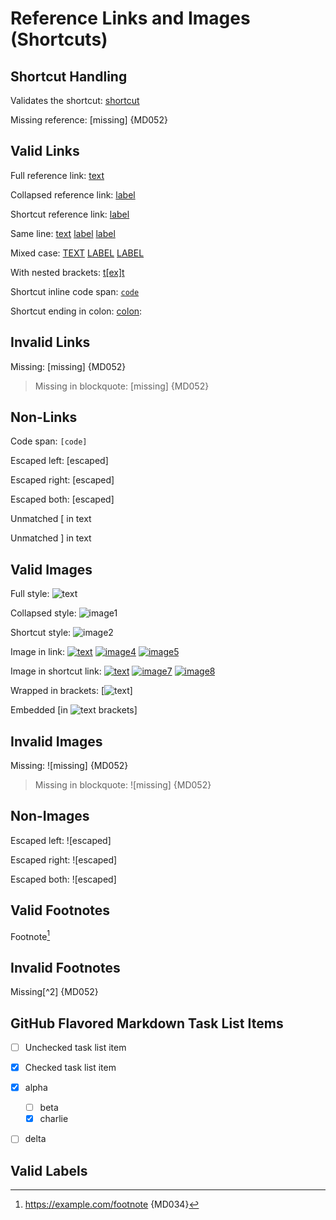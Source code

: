 # Reference Links and Images (Shortcuts)

## Shortcut Handling

Validates the shortcut: [shortcut]

[shortcut]: https://example.com/shortcut

Missing reference: [missing] {MD052}

## Valid Links

Full reference link: [text][label]

Collapsed reference link: [label][]

Shortcut reference link: [label]

Same line: [text][label] [label][] [label]

Mixed case: [TEXT][LABEL] [LABEL][] [LABEL]

With nested brackets: [t\[ex\]t][label]

Shortcut inline code span: [`code`]

Shortcut ending in colon: [colon]:

## Invalid Links

Missing: [missing] {MD052}

> Missing in blockquote: [missing] {MD052}

## Non-Links

Code span: `[code]`

Escaped left: \[escaped]

Escaped right: [escaped\]

Escaped both: \[escaped\]

Unmatched [ in text

Unmatched ] in text

## Valid Images

Full style: ![text][image0]

Collapsed style: ![image1][]

Shortcut style: ![image2]

Image in link: [![text][image3]](link) [![image4][]](link) [![image5]](link)

Image in shortcut link: [![text][image6]][unique6] [![image7][]][unique7] [![image8]][unique8]

Wrapped in brackets: \[![text][unique9]\]

Embedded \[in ![text][unique10] brackets\]

## Invalid Images

Missing: ![missing] {MD052}

> Missing in blockquote: ![missing] {MD052}

## Non-Images

Escaped left: !\[escaped]

Escaped right: ![escaped\]

Escaped both: !\[escaped\]

## Valid Footnotes

Footnote[^1]

## Invalid Footnotes

Missing[^2] {MD052}

## GitHub Flavored Markdown Task List Items

- [ ] Unchecked task list item
- [x] Checked task list item

- [x] alpha
  - [ ] beta
  - [x] charlie
- [ ] delta

## Valid Labels

[label]: https://example.com/label
[image0]: https://example.com/image0
[image1]: https://example.com/image1
[image2]: https://example.com/image2
[image3]: https://example.com/image3
[image4]: https://example.com/image4
[image5]: https://example.com/image5
[image6]: https://example.com/image6
[image7]: https://example.com/image7
[image8]: https://example.com/image8
[`code`]: https://example.com/code
[colon]: https://example.com/colon
[unique6]: https://example.com/unique6
[unique7]: https://example.com/unique7
[unique8]: https://example.com/unique8
[unique9]: https://example.com/unique9
[unique10]: https://example.com/unique10
[^1]: https://example.com/footnote {MD034}

<!-- markdownlint-configure-file {
  "reference-links-images": {
    "shortcut_syntax": true
  }
} -->
